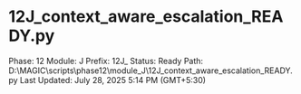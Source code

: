 # 12J_context_aware_escalation_READY.py

Phase: 12
Module: J
Prefix: 12J_
Status: Ready
Path: D:\MAGIC\scripts\phase12\module_J\12J_context_aware_escalation_READY.py
Last Updated: July 28, 2025 5:14 PM (GMT+5:30)
